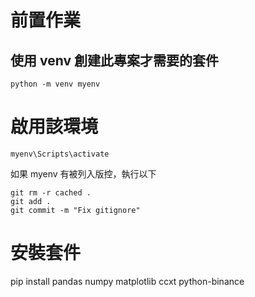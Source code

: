 # 前置作業
## 使用 venv 創建此專案才需要的套件
`python -m venv myenv`

# 啟用該環境
`myenv\Scripts\activate`

如果 myenv 有被列入版控，執行以下
```git=
git rm -r cached .
git add .
git commit -m "Fix gitignore"
```

# 安裝套件
pip install pandas numpy matplotlib ccxt python-binance